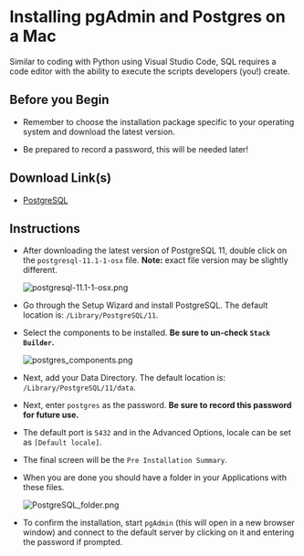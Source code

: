 # Installing pgAdmin and Postgres on a Mac

Similar to coding with Python using Visual Studio Code, SQL requires a code editor with the ability to execute the scripts developers (you!) create.

## Before you Begin

* Remember to choose the installation package specific to your operating system and download the latest version.

* Be prepared to record a password, this will be needed later!

## Download Link(s)

* [PostgreSQL](https://www.enterprisedb.com/downloads/postgres-postgresql-downloads)

## Instructions

* After downloading the latest version of PostgreSQL 11, double click on the `postgresql-11.1-1-osx` file. **Note:** exact file version may be slightly different.

  ![postgresql-11.1-1-osx.png](../Images/postgresql-11.1-1-osx.png)

* Go through the Setup Wizard and install PostgreSQL. The default location is: `/Library/PostgreSQL/11`.

* Select the components to be installed. **Be sure to un-check `Stack Builder`.**

  ![postgres_components.png](../Images/stack_builder_mac.png)

* Next, add your Data Directory. The default location is: `/Library/PostgreSQL/11/data`.

* Next, enter `postgres` as the password. **Be sure to record this password for future use.**

* The default port is `5432` and in the Advanced Options, locale can be set as `[Default locale]`.

* The final screen will be the `Pre Installation Summary`.

* When you are done you should have a folder in your Applications with these files.

  ![PostgreSQL_folder.png](../Images/PostgreSQL_folder.png)

* To confirm the installation, start `pgAdmin` (this will open in a new browser window) and connect to the default server by clicking on it and entering the password if prompted.
